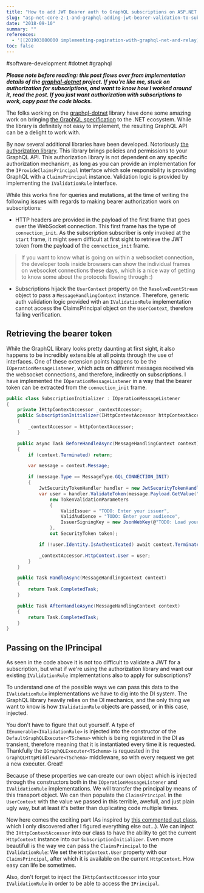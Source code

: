 ```yaml
---
title: "How to add JWT Bearer auth to GraphQL subscriptions on ASP.NET Core 2.1?"
slug: "asp-net-core-2-1-and-graphql-adding-jwt-bearer-validation-to-subscriptions"
date: "2018-09-10"
summary: ""
references: 
  - '[[201903080000 implementing-pagination-with-graphql-net-and-relay]]'
toc: false
---
```


#software-development #dotnet #graphql

***Please note before reading: this post flows over from implementation details of the [graphql-dotnet](https://github.com/graphql-dotnet/) project. If you're like me, stuck on authorization for subscriptions, and want to know how I worked around it, read the post. If you just want authorization with subscriptions to work, copy past the code blocks.***

The folks working on the [graphql-dotnet](https://github.com/graphql-dotnet/graphql-dotnet) library have done some amazing work on bringing [the GraphQL specification](https://facebook.github.io/graphql/) to the .NET ecosystem. While the library is definitely not easy to implement, the resulting GraphQL API can be a delight to work with.

By now several additional libraries have been developed. Notoriously [the authorization library](https://github.com/graphql-dotnet/authorization). This library brings policies and permissions to your GraphQL API. This authorization library is not dependent on any specific authorization mechanism, as long as you can provide an implementation for the `IProvideClaimsPrincipal` interface which sole responsibility is providing GraphQL with a `ClaimsPrincipal` instance. Validation logic is provided by implementing the `IValidationRule` interface.

While this works fine for queries and mutations, at the time of writing the following issues with regards to making bearer authorization work on subscriptions:

* HTTP headers are provided in the payload of the first frame that goes over the WebSocket connection. This first frame has the type of `connection_init`. As the subscription subscriber is only invoked at the `start` frame, it might seem difficult at first sight to retrieve the JWT token from the payload of the `connection_init` frame.

> If you want to know what is going on within a websocket connection, the developer tools inside browsers can show the individual frames on websocket connections these days, which is a nice way of getting to know some about the protocols flowing through :)

* Subscriptions hijack the `UserContext` property on the `ResolveEventStream` object to pass a `MessageHandlingContext` instance. Therefore, generic auth validation logic provided with an `IValidationRule` implementation cannot access the ClaimsPrincipal object on the `UserContext`, therefore failing verification.

## Retrieving the bearer token

While the GraphQL library looks pretty daunting at first sight, it also happens to be incredibly extensible at all points through the use of interfaces. One of these extension points happens to be the `IOperationMessageListener`, which acts on different messages received via the websocket connections, and therefore, indirectly on subscriptions. I have implemented the `IOperationMessageListener` in a way that the bearer token can be extracted from the `connection_init` frame.

```csharp
public class SubscriptionInitializer : IOperationMessageListener
{
    private IHttpContextAccessor _contextAccessor;
    public SubscriptionInitializer(IHttpContextAccessor httpContextAccessor)
    {
        _contextAccessor = httpContextAccessor;
    }

    public async Task BeforeHandleAsync(MessageHandlingContext context)
    {
        if (context.Terminated) return;

        var message = context.Message;

        if (message.Type == MessageType.GQL_CONNECTION_INIT)
        {
            JwtSecurityTokenHandler handler = new JwtSecurityTokenHandler();
            var user = handler.ValidateToken(message.Payload.GetValue("Authorization").ToString().Replace("Bearer ", ""),
                new TokenValidationParameters
                {
                    ValidIssuer = "TODO: Enter your issuer",
                    ValidAudience = "TODO: Enter your audience",
                    IssuerSigningKey = new JsonWebKey(@"TODO: Load your JWKS")
                },
                out SecurityToken token);

            if (!user.Identity.IsAuthenticated) await context.Terminate();

            _contextAccessor.HttpContext.User = user;
        }
    }

    public Task HandleAsync(MessageHandlingContext context)
    {
        return Task.CompletedTask;
    }

    public Task AfterHandleAsync(MessageHandlingContext context)
    {
        return Task.CompletedTask;
    }
}
```

## Passing on the IPrincipal

As seen in the code above it is not too difficult to validate a JWT for a subscription, but what if we're using the authorization library and want our existing `IValidationRule` implementations also to apply for subscriptions?

To understand one of the possible ways we can pass this data to the `IValidationRule` implementations we have to dig into the DI system. The GraphQL library heavily relies on the DI mechanics, and the only thing we want to know is how `IValidationRule` objects are passed, or in this case, injected.

You don't have to figure that out yourself. A type of `IEnumerable<IValidationRule>` is injected into the constructor of the `DefaultGraphQLExecuter<TSchema>` which is being registered in the DI as transient, therefore meaning that it is instantiated every time it is requested. Thankfully the `IGraphQLExecuter<TSchema>` is requested in the `GraphQLHttpMiddleware<TSchema>` middleware, so with every request we get a new executer. Great!

Because of these properties we can create our own object which is injected through the constructors both in the `IOperationMessageListener` and `IValidationRule` implementations. We will transfer the principal by means of this transport object. We can then populate the `ClaimsPrincipal` in the `UserContext` with the value we passed in this terrible, awefull, and just plain ugly way, but at least it's better than duplicating code multiple times.

Now here comes the exciting part (As inspired by [this commented out class](https://github.com/graphql-dotnet/server/blob/develop/samples/Samples.Server/AddAuthenticator.cs), which I only discovered after I figured everything else out…). We can inject the `IHttpContextAccessor` into our class to have the ability to get the current `HttpContext` instance into our `SubscriptionInitializer`. Even more beautifull is the way we can pass the `ClaimsPrincipal` to the `IValidationRule`: We set the `HttpContext.User` property with our `ClaimsPrincipal`, after which it is available on the current `HttpContext`. How easy can life be sometimes.

Also, don't forget to inject the `IHttpContextAccessor` into your `IValidationRule` in order to be able to access the `IPrincipal`.
